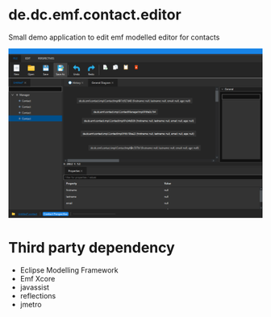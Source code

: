 # de.dc.emf.contact.editor
Small demo application to edit emf modelled editor for contacts

![Contact Editor](https://github.com/chqu1012/de.dc.emf.contact.editor/blob/main/de.dc.emf.contact/resources/01_editor.PNG) 

# Third party dependency
-  Eclipse Modelling Framework
-  Emf Xcore
-  javassist
-  reflections
-  jmetro
